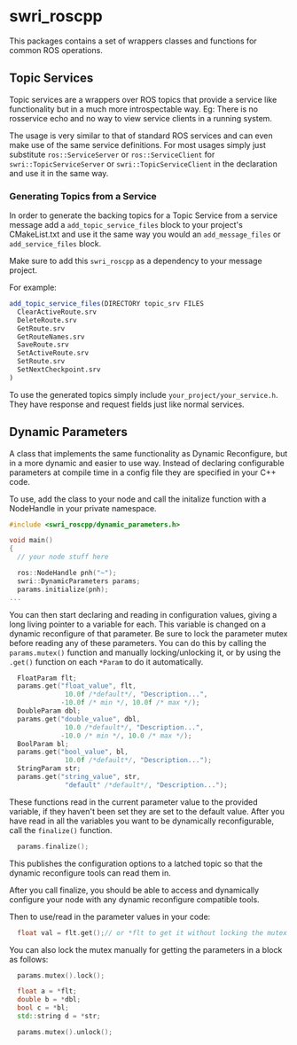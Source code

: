 # swri_roscpp

This packages contains a set of wrappers classes and functions for common ROS operations.


## Topic Services

Topic services are a wrappers over ROS topics that provide a service like functionality but in a much more introspectable way. Eg: There is no rosservice echo and no way to view service clients in a running system.

The usage is very similar to that of standard ROS services and can even make use of the same service definitions. For most usages simply just substitute `ros::ServiceServer` or `ros::ServiceClient` for `swri::TopicServiceServer` or `swri::TopicServiceClient` in the declaration and use it in the same way.

### Generating Topics from a Service

In order to generate the backing topics for a Topic Service from a service message add a `add_topic_service_files` block to your project's CMakeList.txt and use it the same way you would an `add_message_files` or `add_service_files` block.

Make sure to add this `swri_roscpp` as a dependency to your message project.

For example:

```cmake
add_topic_service_files(DIRECTORY topic_srv FILES
  ClearActiveRoute.srv
  DeleteRoute.srv
  GetRoute.srv
  GetRouteNames.srv
  SaveRoute.srv
  SetActiveRoute.srv
  SetRoute.srv
  SetNextCheckpoint.srv
)
```

To use the generated topics simply include `your_project/your_service.h`. They have response and request fields just like normal services.

## Dynamic Parameters

A class that implements the same functionality as Dynamic Reconfigure, but in a more dynamic and easier to use way. Instead of declaring configurable parameters at compile time in a config file they are specified in your C++ code.

To use, add the class to your node and call the initalize function with a NodeHandle in your private namespace.

```cpp
#include <swri_roscpp/dynamic_parameters.h>

void main()
{
  // your node stuff here

  ros::NodeHandle pnh("~");
  swri::DynamicParameters params;
  params.initialize(pnh);
...
```

You can then start declaring and reading in configuration values, giving a long living pointer to a variable for each. This variable is changed on a dynamic reconfigure of that parameter. Be sure to lock the parameter mutex before reading any of these parameters. You can do this by calling the `params.mutex()` function and manually locking/unlocking it, or by using the `.get()` function on each `*Param` to do it automatically.

```cpp
  FloatParam flt;
  params.get("float_value", flt, 
              10.0f /*default*/, "Description...", 
             -10.0f /* min */, 10.0f /* max */);
  DoubleParam dbl;
  params.get("double_value", dbl, 
              10.0 /*default*/, "Description...", 
             -10.0 /* min */, 10.0 /* max */);
  BoolParam bl;
  params.get("bool_value", bl, 
              10.0f /*default*/, "Description...");
  StringParam str;
  params.get("string_value", str, 
              "default" /*default*/, "Description...");
```


These functions read in the current parameter value to the provided variable, if they haven't been set they are set to the default value. After you have read in all the variables you want to be dynamically reconfigurable, call the `finalize()` function.

```cpp
  params.finalize();
```


This publishes the configuration options to a latched topic so that the dynamic reconfigure tools can read them in. 

After you call finalize, you should be able to access and dynamically configure your node with any dynamic reconfigure compatible tools.

Then to use/read in the parameter values in your code:

```cpp
  float val = flt.get();// or *flt to get it without locking the mutex if you know what you are doing
```

You can also lock the mutex manually for getting the parameters in a block as follows:

```cpp
  params.mutex().lock();

  float a = *flt;
  double b = *dbl;
  bool c = *bl;
  std::string d = *str; 

  params.mutex().unlock();
```
